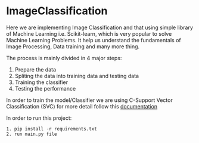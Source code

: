 # ImageClassification
Here we are implementing Image Classification and that using simple library of Machine Learning i.e. Scikit-learn, which is very popular to solve Machine Learning Problems. It help us understand the fundamentals of Image Processing, Data training and many more thing. 

The process is mainly divided in 4 major steps:
1. Prepare the data
2. Spliting the data into training data and testing data
3. Training the classifier
4. Testing the performance

In order to train the model/Classifier we are using C-Support Vector Classification (SVC) 
for more detail follow this [documentation](https://scikit-learn.org/1.5/modules/generated/sklearn.svm.SVC.html) 

In order to run this project:
```
1. pip install -r requirements.txt 
2. run main.py file
```
